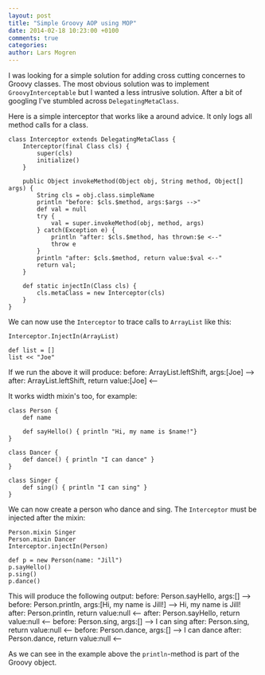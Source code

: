 ```yaml
---
layout: post
title: "Simple Groovy AOP using MOP"
date: 2014-02-18 10:23:00 +0100
comments: true
categories: 
author: Lars Mogren
---
```


I was looking for a simple solution for adding cross cutting concernes to Groovy
classes. The most obvious solution was to implement `GroovyInterceptable` but I wanted a
less intrusive solution. After a bit of googling I've stumbled across
`DelegatingMetaClass`.

Here is a simple interceptor that works like a around advice. It only logs all method
calls for a class.

	class Interceptor extends DelegatingMetaClass {
    	Interceptor(final Class cls) {
        	super(cls)
        	initialize()
    	}

    	public Object invokeMethod(Object obj, String method, Object[] args) {
        	String cls = obj.class.simpleName
        	println "before: $cls.$method, args:$args -->"
        	def val = null
        	try {
            	val = super.invokeMethod(obj, method, args)
        	} catch(Exception e) {
            	println "after: $cls.$method, has thrown:$e <--"
            	throw e
        	}
        	println "after: $cls.$method, return value:$val <--"
        	return val;
    	}

    	def static injectIn(Class cls) {
        	cls.metaClass = new Interceptor(cls)
    	}
	}

We can now use the `Interceptor` to trace calls to `ArrayList` like this:

	Interceptor.InjectIn(ArrayList)
	
	def list = []
	list << "Joe"

If we run the above it will produce:
	before: ArrayList.leftShift, args:[Joe] -->
	after: ArrayList.leftShift, return value:[Joe] <--

It works width mixin's too, for example:

	class Person {
		def name
		
		def sayHello() { println "Hi, my name is $name!"}
	}
	
	class Dancer {
		def dance() { println "I can dance" }
	}
	
	class Singer {
		def sing() { println "I can sing" }
	}
	
We can now create a person who dance and sing. The `Interceptor` must be injected
after the mixin: 

	Person.mixin Singer
	Person.mixin Dancer
	Interceptor.injectIn(Person)
	
	def p = new Person(name: "Jill")
	p.sayHello()
	p.sing()
	p.dance()
	
This will produce the following output:
	before: Person.sayHello, args:[] -->
	before: Person.println, args:[Hi, my name is Jill!] -->
	Hi, my name is Jill!
	after: Person.println, return value:null <--
	after: Person.sayHello, return value:null <--
	before: Person.sing, args:[] -->
	I can sing
	after: Person.sing, return value:null <--
	before: Person.dance, args:[] -->
	I can dance
	after: Person.dance, return value:null <--
 
 As we can see in the example above the `println`-method is part of the Groovy object.
 